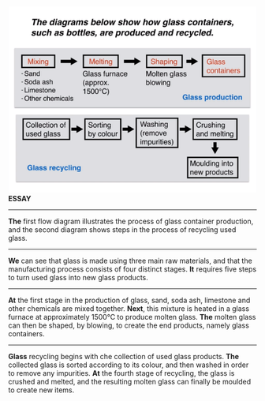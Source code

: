 ![](../images/process.png)
**ESSAY**
***
**The** first flow diagram illustrates the process of glass container production, and the second diagram shows steps in the process of recycling used glass.
***
**We** can see that glass is made using three main raw materials, and that the manufacturing process consists of four distinct stages. **It** requires five steps to turn used glass into new glass products.
***
**At** the first stage in the production of glass, sand, soda ash, limestone and other chemicals are mixed together. **Next**, this mixture is heated in a glass furnace at approximately 1500℃ to produce molten glass. **The** molten glass can then be shaped, by blowing, to create the end products, namely glass containers.
***
**Glass** recycling begins with che collection of used glass products. **The** collected glass is sorted according to its colour, and then washed in order to remove any impurities. **At** the fourth stage of recycling, the glass is crushed and melted, and the resulting molten glass can finally be moulded to create new items.